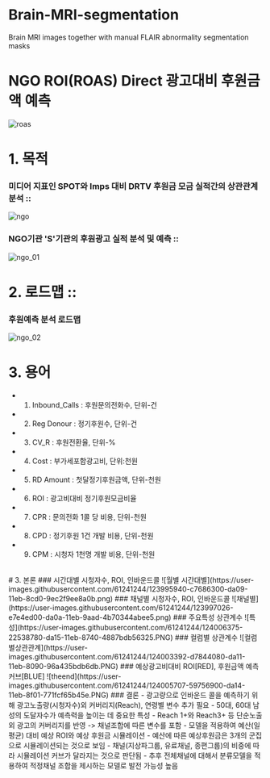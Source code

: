 # Brain-MRI-segmentation
Brain MRI images together with manual FLAIR abnormality segmentation masks

# NGO ROI(ROAS) Direct 광고대비 후원금액 예측
![roas](https://user-images.githubusercontent.com/61241244/123992245-6ab77900-da06-11eb-89a4-4c25758b6d2c.png)

# 1. 목적
### 미디어 지표인 SPOT와 Imps 대비 DRTV 후원금 모금 실적간의 상관관계 분석 ::
![ngo](https://user-images.githubusercontent.com/61241244/123994059-f978c580-da07-11eb-872d-968698296ec9.PNG)
### NGO기관 'S'기관의 후원광고 실적 분석 및 예측 ::
![ngo_01](https://user-images.githubusercontent.com/61241244/123988536-119a1600-da03-11eb-97cf-b27c74ce8f75.JPG)
# 2. 로드맵 ::
### 후원예측 분석 로드맵
 ![ngo_02](https://user-images.githubusercontent.com/61241244/123993988-e7972280-da07-11eb-973c-5e9ec8c8e61c.JPG)
# 3. 용어
- 1) Inbound_Calls : 후원문의전화수, 단위-건
- 2) Reg Donour : 정기후원수, 단위-건
- 3) CV_R : 후원전환율, 단위-%
- 4) Cost : 부가세포함광고비, 단위:천원
- 5) RD Amount : 첫달정기후원금액, 단위-천원
- 6) ROI : 광고비대비 정기후원모금비율
- 7) CPR : 문의전화 1콜 당 비용, 단위-천원
- 8) CPD : 정기후원 1건 개발 비용, 단위-천원
- 9) CPM : 시청자 1천명 개발 비용, 단위-천원
<BR>
# 3. 본론
### 시간대별 시청자수, ROI, 인바운드콜
![월별 시간대별](https://user-images.githubusercontent.com/61241244/123995940-c7686300-da09-11eb-8cd0-9ec2f9ee8a0b.png)
### 채널별 시청자수, ROI, 인바운드콜
![채널별](https://user-images.githubusercontent.com/61241244/123997026-e7e4ed00-da0a-11eb-9aad-4b70344abee5.png)
### 주요특성 상관계수
![특성](https://user-images.githubusercontent.com/61241244/124006375-22538780-da15-11eb-8740-4887bdb56325.PNG)
### 컬럼별 상관계수
![컬럼별상관관계](https://user-images.githubusercontent.com/61241244/124003392-d7844080-da11-11eb-8090-96a435bdb6db.PNG)
### 예상광고비대비 ROI[RED], 후원금액 예측커브[BLUE]
![theend](https://user-images.githubusercontent.com/61241244/124005707-59756900-da14-11eb-8f01-771fcf65b45e.PNG)
### 결론
- 광고량으로 인바운드 콜을 예측하기 위해 광고노출량(시청자수)외 커버리지(Reach), 연령별 변수 추가 필요
- 50대, 60대 남성의 도달자수가 예측력을 높이는 데 중요한 특성
- Reach 1+와 Reach3+ 등 단순노출 외 광고의 커버리지를 반영 -> 채널조합에 따른 변수를 포함
- 모델을 적용하여 예산(일평균) 대비 예상 ROI와 예상 후원금 시뮬레이션
    - 예산에 따른 예상후원금은 3개의 군집으로 시뮬레이션되는 것으로 보임
    - 채널(지상파그룹, 유료채널, 종편그룹)의 비중에 따라 시뮬레이션 커브가 달라지는 것으로 판단됨
- 추후 전체채널에 대해서 분류모델을 적용하여 적정채널 조합을 제시하는 모델로 발전 가능성 높음
